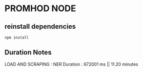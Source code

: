 # PROMHOD NODE

## reinstall dependencies
```
npm install
```

## Duration Notes
LOAD AND SCRAPING : 
NER Duration : 672001 ms || 11.20 minutes